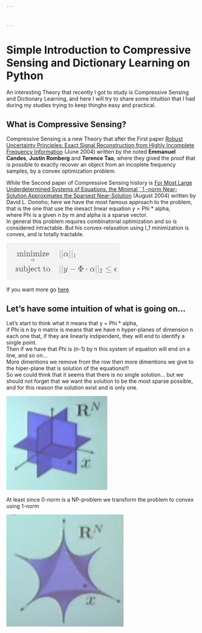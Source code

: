 ```yaml
---


---
```


<h1 id="simple-introduction-to-compressive-sensing-and-dictionary-learning-on-python">Simple Introduction to Compressive Sensing and Dictionary Learning on Python</h1>
<p>An interesting Theory that recently I got to study is Compressive Sensing and Dictionary Learning, and here I will try to share some intuition that I had during my studies trying to keep thinghs easy and practical.</p>
<h2 id="what-is-compressive-sensing">What is Compressive Sensing?</h2>
<p>Compressive Sensing is a new Theory that after the First paper  <a href="http://statweb.stanford.edu/~candes/papers/ExactRecovery.pdf">Robust Uncertainty Principles: Exact Signal Reconstruction from Highly Incomplete Frequency Information</a> (June 2004) written by the noted <strong>Emmanuel Candes</strong>, <strong>Justin Romberg</strong> and <strong>Terence Tao</strong>, where they gived the proof that is possible to exactly recover an object from an incoplete frequency samples, by a convex optimization problem.</p>
<p>While the Second paper of Compressive Sensing history is <a href="http://statweb.stanford.edu/~donoho/Reports/2004/l1l0approx.pdf">For Most Large Underdetermined Systems of Equations, the Minimal ` 1 -norm Near-Solution Approximates the Sparsest Near-Solution</a> (August 2004) written by David L. Donoho; here we have the most famous approach to the problem, that is the one that use the inexact linear equation y = Phi * alpha,<br>
where Phi is a given n by m  and alpha is a sparse vector.<br>
In general this problem requires combinatorial optimization and so is considered intractable. But his convex-relaxation using l_1 minimization is convex, and is totally tractable.</p>
<p><img src="image/obj_fun.png?raw=true" alt=""></p>
<p>If you want more go <a href="https://www.quora.com/What-are-the-seminal-papers-on-compressed-sensing">here </a></p>
<h2 id="lets-have-some-intuition-of-what-is-going-on....">Let’s have some intuition of what is going on…</h2>
<p>Let’s start to think what it means that y = Phi * alpha,<br>
if Phi is n by n matrix is means that we have n hyper-planes of dimension n each one that, if they are linearly indipendent, they will end to identify a single point.<br>
Then if we have that Phi is (n-1) by n this system of equation will end on a line, and so on…<br>
More dimentions we remove from the row then more dimentions we give to the hiper-plane that is solution of the equations!!!<br>
So we could think that it seems that there is no single solution… but we should not forget that we want the solution to be the most sparse possible, and for this reason the solution exist and is only one.</p>
<p><img src="image/spaziosparso.png" alt="Sparse space"></p>
<p>At least since 0-norm is a NP-problem we transform the problem to convex using 1-norm</p>
<p><img src="image/normaP.png" alt="Norm p with p < 1"></p>
